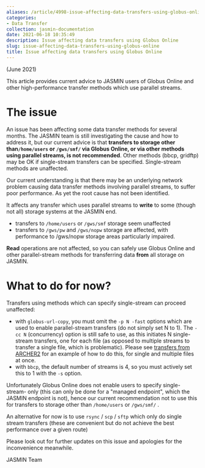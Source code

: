 ```yaml
---
aliases: /article/4998-issue-affecting-data-transfers-using-globus-online
categories:
- Data Transfer
collection: jasmin-documentation
date: 2021-06-18 10:35:49
description: Issue affecting data transfers using Globus Online
slug: issue-affecting-data-transfers-using-globus-online
title: Issue affecting data transfers using Globus Online
---
```


(June 2021)

This article provides current advice to JASMIN users of Globus Online and
other high-performance transfer methods which use parallel streams.

# The issue

An issue has been affecting some data transfer methods for several months. The
JASMIN team is still investigating the cause and how to address it, but our
current advice is that **transfers to storage other than`/home/users` or
`/gws/smf/` via Globus Online, or via other methods using parallel streams, is
not recommended**. Other methods (bbcp, gridftp) may be OK if single-stream
transfers can be specified. Single-stream methods are unaffected.

Our current understanding is that there may be an underlying network problem
causing data transfer methods involving parallel streams, to suffer poor
performance. As yet the root cause has not been identified.

It affects any transfer which uses parallel streams to **write** to some
(though not all) storage systems at the JASMIN end.

  * transfers to `/home/users` or `/gws/smf` storage seem unaffected
  * transfers to `/gws/pw` and `/gws/nopw` storage are affected, with performance to /gws/nopw storage areas particularly impaired.

**Read** operations are not affected, so you can safely use Globus Online and
other parallel-stream methods for transferring data **from** all storage on
JASMIN.

# What to do for now?

Transfers using methods which can specify single-stream can proceed
unaffected:

  * with `globus-url-copy`, you must omit the `-p N -fast` options which are used to enable parallel-stream transfers (do not simply set N to 1). The `-cc N` (concurrency) option is still safe to use, as this initiates N single-stream transfers, one for each file (as opposed to multiple streams to transfer a single file, which is problematic). Please see [transfers from ARCHER2](transfers-from-archer2) for an example of how to do this, for single and multiple files at once.
  * with `bbcp`, the default number of streams is 4, so you must actively set this to 1 with the `-s` option.

Unfortunately Globus Online does not enable users to specify single-stream-
only (this can only be done for a "managed endpoint", which the JASMIN
endpoint is not), hence our current recommendation not to use this for
transfers to storage other than `/home/users` or `/gws/smf/` .

An alternative for now is to use `rsync` / `scp` / `sftp` which only do single
stream transfers (these are convenient but do not achieve the best performance
over a given route)

Please look out for further updates on this issue and apologies for the
inconvenience meanwhile.

JASMIN Team


